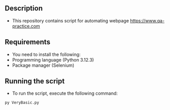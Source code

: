 ## Description
-	This repository contains script for automating webpage https://www.qa-practice.com

## Requirements
-	You need to install the following:
-	Programming language (Python 3.12.3)
-	Package manager (Selenium)


## Running the script
-	To run the script, execute the following command:
```bash
py VeryBasic.py
```
